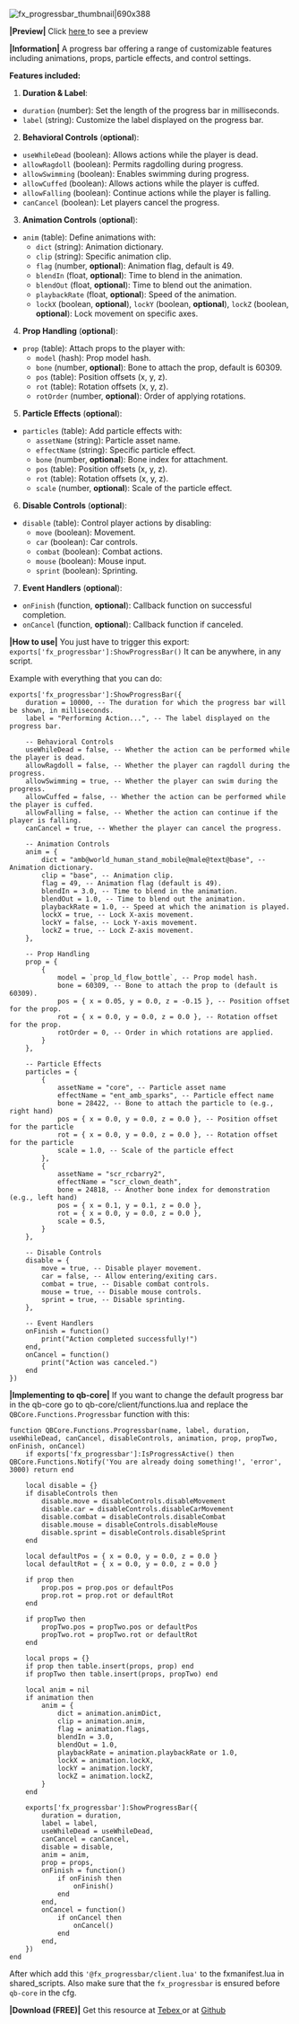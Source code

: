 ![fx_progressbar_thumbnail|690x388](upload://zaqVoq797rbZim8cDYE5ss9tI3Q.jpeg)

**|Preview|**
Click [here ](https://youtu.be/VxtPegVqBOg)to see a preview

**|Information|**
A progress bar offering a range of customizable features including animations, props, particle effects, and control settings.

**Features included:**

1. **Duration & Label**:
  * `duration` (number): Set the length of the progress bar in milliseconds.
  * `label` (string): Customize the label displayed on the progress bar.
2. **Behavioral Controls** (**optional**):
  * `useWhileDead` (boolean): Allows actions while the player is dead.
  * `allowRagdoll` (boolean): Permits ragdolling during progress.
  * `allowSwimming` (boolean): Enables swimming during progress.
  * `allowCuffed` (boolean): Allows actions while the player is cuffed.
  * `allowFalling` (boolean): Continue actions while the player is falling.
  * `canCancel` (boolean): Let players cancel the progress.
3. **Animation Controls** (**optional**):
  * `anim` (table): Define animations with:
    * `dict` (string): Animation dictionary.
    * `clip` (string): Specific animation clip.
    * `flag` (number, **optional**): Animation flag, default is 49.
    * `blendIn` (float, **optional**): Time to blend in the animation.
    * `blendOut` (float, **optional**): Time to blend out the animation.
    * `playbackRate` (float, **optional**): Speed of the animation.
    * `lockX` (boolean, **optional**), `lockY` (boolean, **optional**), `lockZ` (boolean, **optional**): Lock movement on specific axes.
4. **Prop Handling** (**optional**):
  * `prop` (table): Attach props to the player with:
    * `model` (hash): Prop model hash.
    * `bone` (number, **optional**): Bone to attach the prop, default is 60309.
    * `pos` (table): Position offsets (x, y, z).
    * `rot` (table): Rotation offsets (x, y, z).
    * `rotOrder` (number, **optional**): Order of applying rotations.
5. **Particle Effects** (**optional**):
  * `particles` (table): Add particle effects with:
    * `assetName` (string): Particle asset name.
    * `effectName` (string): Specific particle effect.
    * `bone` (number, **optional**): Bone index for attachment.
    * `pos` (table): Position offsets (x, y, z).
    * `rot` (table): Rotation offsets (x, y, z).
    * `scale` (number, **optional**): Scale of the particle effect.
6. **Disable Controls** (**optional**):
  * `disable` (table): Control player actions by disabling:
    * `move` (boolean): Movement.
    * `car` (boolean): Car controls.
    * `combat` (boolean): Combat actions.
    * `mouse` (boolean): Mouse input.
    * `sprint` (boolean): Sprinting.
7. **Event Handlers** (**optional**):
  * `onFinish` (function, **optional**): Callback function on successful completion.
  * `onCancel` (function, **optional**): Callback function if canceled.

**|How to use|**
You just have to trigger this export: `exports['fx_progressbar']:ShowProgressBar()`
It can be anywhere, in any script.

Example with everything that you can do:

```
exports['fx_progressbar']:ShowProgressBar({
    duration = 10000, -- The duration for which the progress bar will be shown, in milliseconds.
    label = "Performing Action...", -- The label displayed on the progress bar.

    -- Behavioral Controls
    useWhileDead = false, -- Whether the action can be performed while the player is dead.
    allowRagdoll = false, -- Whether the player can ragdoll during the progress.
    allowSwimming = true, -- Whether the player can swim during the progress.
    allowCuffed = false, -- Whether the action can be performed while the player is cuffed.
    allowFalling = false, -- Whether the action can continue if the player is falling.
    canCancel = true, -- Whether the player can cancel the progress.

    -- Animation Controls
    anim = {
        dict = "amb@world_human_stand_mobile@male@text@base", -- Animation dictionary.
        clip = "base", -- Animation clip.
        flag = 49, -- Animation flag (default is 49).
        blendIn = 3.0, -- Time to blend in the animation.
        blendOut = 1.0, -- Time to blend out the animation.
        playbackRate = 1.0, -- Speed at which the animation is played.
        lockX = true, -- Lock X-axis movement.
        lockY = false, -- Lock Y-axis movement.
        lockZ = true, -- Lock Z-axis movement.
    },

    -- Prop Handling
    prop = {
        {
            model = `prop_ld_flow_bottle`, -- Prop model hash.
            bone = 60309, -- Bone to attach the prop to (default is 60309).
            pos = { x = 0.05, y = 0.0, z = -0.15 }, -- Position offset for the prop.
            rot = { x = 0.0, y = 0.0, z = 0.0 }, -- Rotation offset for the prop.
            rotOrder = 0, -- Order in which rotations are applied.
        }
    },

    -- Particle Effects
    particles = {
        {
            assetName = "core", -- Particle asset name
            effectName = "ent_amb_sparks", -- Particle effect name
            bone = 28422, -- Bone to attach the particle to (e.g., right hand)
            pos = { x = 0.0, y = 0.0, z = 0.0 }, -- Position offset for the particle
            rot = { x = 0.0, y = 0.0, z = 0.0 }, -- Rotation offset for the particle
            scale = 1.0, -- Scale of the particle effect
        },
        {
            assetName = "scr_rcbarry2",
            effectName = "scr_clown_death",
            bone = 24818, -- Another bone index for demonstration (e.g., left hand)
            pos = { x = 0.1, y = 0.1, z = 0.0 },
            rot = { x = 0.0, y = 0.0, z = 0.0 },
            scale = 0.5,
        }
    },

    -- Disable Controls
    disable = {
        move = true, -- Disable player movement.
        car = false, -- Allow entering/exiting cars.
        combat = true, -- Disable combat controls.
        mouse = true, -- Disable mouse controls.
        sprint = true, -- Disable sprinting.
    },

    -- Event Handlers
    onFinish = function()
        print("Action completed successfully!")
    end,
    onCancel = function()
        print("Action was canceled.")
    end
})

```

**|Implementing to qb-core|**
If you want to change the default progress bar in the qb-core go to qb-core/client/functions.lua and replace the `QBCore.Functions.Progressbar` function with this:

```
function QBCore.Functions.Progressbar(name, label, duration, useWhileDead, canCancel, disableControls, animation, prop, propTwo, onFinish, onCancel)
    if exports['fx_progressbar']:IsProgressActive() then QBCore.Functions.Notify('You are already doing something!', 'error', 3000) return end

    local disable = {}
    if disableControls then
        disable.move = disableControls.disableMovement
        disable.car = disableControls.disableCarMovement
        disable.combat = disableControls.disableCombat
        disable.mouse = disableControls.disableMouse
        disable.sprint = disableControls.disableSprint
    end

    local defaultPos = { x = 0.0, y = 0.0, z = 0.0 }
    local defaultRot = { x = 0.0, y = 0.0, z = 0.0 }

    if prop then
        prop.pos = prop.pos or defaultPos
        prop.rot = prop.rot or defaultRot
    end

    if propTwo then
        propTwo.pos = propTwo.pos or defaultPos
        propTwo.rot = propTwo.rot or defaultRot
    end

    local props = {}
    if prop then table.insert(props, prop) end
    if propTwo then table.insert(props, propTwo) end

    local anim = nil
    if animation then
        anim = {
            dict = animation.animDict,
            clip = animation.anim,
            flag = animation.flags,
            blendIn = 3.0,
            blendOut = 1.0,
            playbackRate = animation.playbackRate or 1.0,
            lockX = animation.lockX,
            lockY = animation.lockY,
            lockZ = animation.lockZ,
        }
    end

    exports['fx_progressbar']:ShowProgressBar({
        duration = duration,
        label = label,
        useWhileDead = useWhileDead,
        canCancel = canCancel,
        disable = disable,
        anim = anim,
        prop = props,
        onFinish = function()
            if onFinish then
                onFinish()
            end
        end,
        onCancel = function()
            if onCancel then
                onCancel()
            end
        end,
    })
end
```

After which add this `'@fx_progressbar/client.lua'` to the fxmanifest.lua in shared_scripts. Also make sure that the `fx_progressbar` is ensured before `qb-core` in the cfg.


**|Download (FREE)|**
Get this resource at [Tebex ](https://fxscripts.tebex.io/package/6392298) or at [Github ](https://github.com/Fifly1/fxWelcomeUI)
